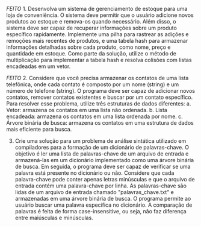*FEITO* 1. Desenvolva um sistema de gerenciamento de estoque para uma loja de
conveniência. O sistema deve permitir que o usuário adicione novos produtos ao
estoque e remova-os quando necessário. Além disso, o sistema deve ser capaz de
recuperar informações sobre um produto específico rapidamente.
Implemente uma pilha para rastrear as adições e remoções mais recentes de
produtos, e uma tabela hash para armazenar informações detalhadas sobre cada
produto, como nome, preço e quantidade em estoque. Como parte da solução,
utilize o método de multiplicação para implementar a tabela hash e resolva colisões
com listas encadeadas em um vetor.

*FEITO* 2. Considere que você precisa armazenar os contatos de uma lista telefônica, onde
cada contato é composto por um nome (string) e um número de telefone (string). O
programa deve ser capaz de adicionar novos contatos, remover contatos existentes
e buscar por um contato específico.
Para resolver esse problema, utilize três estruturas de dados diferentes:
a. Vetor: armazena os contatos em uma lista não ordenada.
b. Lista encadeada: armazena os contatos em uma lista ordenada por nome.
c. Árvore binária de busca: armazena os contatos em uma estrutura de dados
mais eficiente para busca.

3. Crie uma solução para um problema de análise sintática utilizado em compiladores
para a formação de um dicionário de palavras-chave. O objetivo é ler uma lista de
palavras-chave de um arquivo de entrada e armazená-las em um dicionário
implementado como uma árvore binária de busca. Em seguida, o programa deve
ser capaz de verificar se uma palavra está presente no dicionário ou não.
Considere que cada palavra-chave pode conter apenas letras minúsculas e que o
arquivo de entrada contém uma palavra-chave por linha. As palavras-chave são
lidas de um arquivo de entrada chamado "palavras_chave.txt" e armazenadas em
uma árvore binária de busca. O programa permite ao usuário buscar uma palavra
específica no dicionário. A comparação de palavras é feita de forma case-insensitive, 
ou seja, não faz diferença entre maiúsculas e minúsculas.
